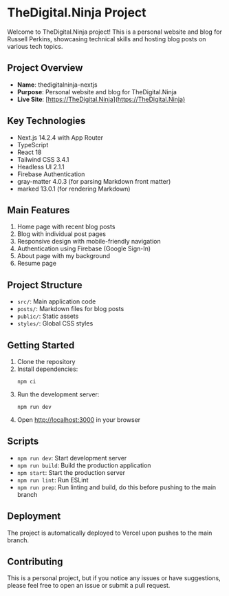 # TheDigital.Ninja Project

Welcome to TheDigital.Ninja project! This is a personal website and blog for Russell Perkins, showcasing technical skills and hosting blog posts on various tech topics.

## Project Overview

- **Name**: thedigitalninja-nextjs
- **Purpose**: Personal website and blog for TheDigital.Ninja
- **Live Site**: [https://TheDigital.Ninja](https://TheDigital.Ninja)

## Key Technologies

- Next.js 14.2.4 with App Router
- TypeScript
- React 18
- Tailwind CSS 3.4.1
- Headless UI 2.1.1
- Firebase Authentication
- gray-matter 4.0.3 (for parsing Markdown front matter)
- marked 13.0.1 (for rendering Markdown)

## Main Features

1. Home page with recent blog posts
2. Blog with individual post pages
3. Responsive design with mobile-friendly navigation
4. Authentication using Firebase (Google Sign-In)
5. About page with my background
6. Resume page

## Project Structure

- `src/`: Main application code
- `posts/`: Markdown files for blog posts
- `public/`: Static assets
- `styles/`: Global CSS styles

## Getting Started

1. Clone the repository
2. Install dependencies:
   ```
   npm ci
   ```
3. Run the development server:
   ```
   npm run dev
   ```
4. Open [http://localhost:3000](http://localhost:3000) in your browser

## Scripts

- `npm run dev`: Start development server
- `npm run build`: Build the production application
- `npm start`: Start the production server
- `npm run lint`: Run ESLint
- `npm run prep`: Run linting and build, do this before pushing to the main branch

## Deployment

The project is automatically deployed to Vercel upon pushes to the main branch.

## Contributing

This is a personal project, but if you notice any issues or have suggestions, please feel free to open an issue or submit a pull request.
